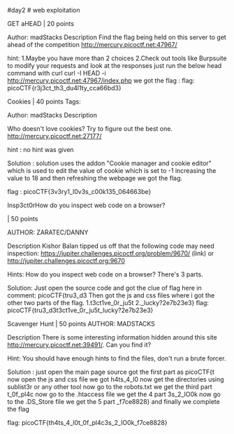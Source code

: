 #day2 #
web exploitation 

GET aHEAD
| 20 points
 

Author: madStacks
Description
Find the flag being held on this server to get ahead of the competition 
http://mercury.picoctf.net:47967/

hint:
1.Maybe you have more than 2 choices
2.Check out tools like Burpsuite to modify your requests and look at the responses
 just run the below  head command with curl 
 curl -I HEAD -i http://mercury.picoctf.net:47967/index.php
we got the flag :
flag: picoCTF{r3j3ct_th3_du4l1ty_cca66bd3}

Cookies
| 40 points
Tags: 

Author: madStacks
Description

Who doesn't love cookies? Try to figure out the best one. http://mercury.picoctf.net:27177/

hint :
no hint was given 

Solution :
solution uses the addon "Cookie manager and cookie editor" which is used to edit the value of cookie which is set to -1 
increasing the value to 18 and then  refreshing the webpage we got the flag.

flag : picoCTF{3v3ry1_l0v3s_c00k135_064663be}

Insp3ct0rHow do you inspect web code on a browser?

 | 50 points
 
AUTHOR: ZARATEC/DANNY

Description
Kishor Balan tipped us off that the following code may need inspection: https://jupiter.challenges.picoctf.org/problem/9670/ (link) or http://jupiter.challenges.picoctf.org:9670

Hints:
How do you inspect web code on a browser?
There's 3 parts.

Solution:
Just open the source code and got the clue of flag here in comment:   picoCTF{tru3_d3
Then got the js and css files where i got the other two parts of the flag.
1.t3ct1ve_0r_ju5t
2._lucky?2e7b23e3}
flag: picoCTF{tru3_d3t3ct1ve_0r_ju5t_lucky?2e7b23e3}

Scavenger Hunt
 | 50 points 
AUTHOR: MADSTACKS

Description
There is some interesting information hidden around this site http://mercury.picoctf.net:39491/. Can you find it?

Hint:
You should have enough hints to find the files, don't run a brute forcer.

Solution :
just open the main page source got the first part as
picoCTF{t
now open the js and css file we got 
h4ts_4_l0
now get the directories using sublist3r or any other tool
now go to the robots.txt
we get the third part
t_0f_pl4c
now go to the .htaccess file we get the 4 part 
3s_2_lO0k
now go to the .DS_Store file we get the 5 part 
 _f7ce8828}
 and finally we complete the flag 
 
 flag: picoCTF{th4ts_4_l0t_0f_pl4c3s_2_lO0k_f7ce8828}
